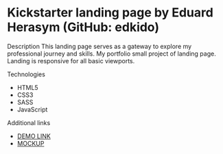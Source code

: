 # Kickstarter landing page by Eduard Herasym (GitHub: edkido)
Description
  This landing page serves as a gateway to explore my professional journey and skills.
  My portfolio small project of landing page.
  Landing is responsive for all basic viewports.

Technologies
  - HTML5
  - CSS3
  - SASS
  - JavaScript

Additional links
  - [DEMO LINK](https://edkido.github.io/kickstarter-landing/)
  - [MOCKUP](https://www.figma.com/file/Ujp7bCFuvuJlkn8TSbQPSZ/Kickstarter_FE-students?type=design&node-id=19655-32&mode=design&t=r1fcTRfaI0XQSzn1-0)
